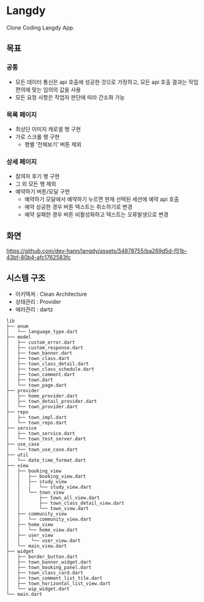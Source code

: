 # Langdy

Clone Coding Langdy App.

## 목표

### 공통

* 모든 데이터 통신은 api 호출에 성공한 것으로 가정하고, 모든 api 호출 결과는 작업 편의에 맞는 임의의 값을 사용
* 모든 요청 사항은 작업자 판단에 따라 간소화 가능

### 목록 페이지

* 최상단 이미지 캐로셀 행 구현
* 가로 스크롤 행 구현
  * 행별 ‘전체보기’ 버튼 제외

### 상세 페이지

* 참여자 후기 행 구현
* 그 외 모든 행 제외
* 예약하기 버튼/모달 구현
  * 예약하기 모달에서 예약하기 누르면 현재 선택된 세션에 예약 api 호출
  * 예약 성공한 경우 버튼 텍스트는 취소하기로 변경
  * 예약 실패한 경우 버튼 비활성화하고 텍스트는 오류발생으로 변경

## 화면

<https://github.com/dev-hann/langdy/assets/54878755/ba269d5d-f51b-43bf-80b4-afc1762583fc>

## 시스템 구조

* 아키텍쳐 : Clean Architecture
* 상태관리 : Provider
* 에러관리 : dartz

```text
lib
├── enum
│   └── language_type.dart
├── model
│   ├── custom_error.dart
│   ├── custom_response.dart
│   ├── town_banner.dart
│   ├── town_class.dart
│   ├── town_class_detail.dart
│   ├── town_class_schedule.dart
│   ├── town_comment.dart
│   ├── town.dart
│   └── town_page.dart
├── provider
│   ├── home_provider.dart
│   ├── town_detail_provider.dart
│   └── town_provider.dart
├── repo
│   ├── town_impl.dart
│   └── town_repo.dart
├── service
│   ├── town_service.dart
│   └── town_test_server.dart
├── use_case
│   └── town_use_case.dart
├── util
│   └── date_time_format.dart
├── view
│   ├── booking_view
│   │   ├── booking_view.dart
│   │   ├── study_view
│   │   │   └── study_view.dart
│   │   └── town_view
│   │       ├── town_all_view.dart
│   │       ├── town_class_detail_view.dart
│   │       └── town_view.dart
│   ├── community_view
│   │   └── community_view.dart
│   ├── home_view
│   │   └── home_view.dart
│   ├── user_view
│   │    └── user_view.dart
│   └── main_view.dart
├── widget
│   ├── border_button.dart
│   ├── town_banner_widget.dart
│   ├── town_booking_panel.dart
│   ├── town_class_card.dart
│   ├── town_comment_list_tile.dart
│   ├── town_horizontal_list_view.dart
│   └── wip_widget.dart
└── main.dart
```
